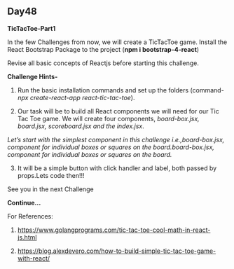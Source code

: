 ## Day48

**TicTacToe-Part1**

In the few Challenges from now, we will create a TicTacToe game.
Install the React Bootstrap Package to the project (**npm i bootstrap-4-react**)

Revise all basic concepts of Reactjs before starting this challenge.

**Challenge Hints-**

1. Run the basic installation commands and set up the folders
(command-*npx create-react-app react-tic-tac-toe*).

2. Our task will be to build all React components we will need 
for our Tic Tac Toe game. We will create four components,
*board-box.jsx, board.jsx, scoreboard.jsx and the index.jsx*.

 *Let’s start with the simplest component in this challenge 
i.e.,board-box.jsx, component for individual boxes or squares
on the board.board-box.jsx, component for individual boxes or squares on the board.*

3. It will be a simple button with click handler and label, 
both passed by props.Lets code then!!!

See you in the next Challenge

**Continue...**

For References: 

1. https://www.golangprograms.com/tic-tac-toe-cool-math-in-react-js.html

2. https://blog.alexdevero.com/how-to-build-simple-tic-tac-toe-game-with-react/
